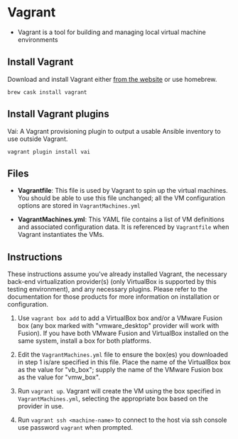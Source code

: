 # Vagrant

- Vagrant is a tool for building and managing local virtual machine environments

## Install Vagrant

Download and install Vagrant either [from the website](https://www.vagrantup.com/downloads.html) or use homebrew.

`brew cask install vagrant`

## Install Vagrant plugins

Vai: A Vagrant provisioning plugin to output a usable Ansible inventory to use outside Vagrant.

`vagrant plugin install vai`

## Files

- **Vagrantfile**: This file is used by Vagrant to spin up the virtual machines. You should be able to use this file unchanged; all the VM configuration options are stored in `VagrantMachines.yml`

- **VagrantMachines.yml**: This YAML file contains a list of VM definitions and associated configuration data. It is referenced by `Vagrantfile` when Vagrant instantiates the VMs.

## Instructions

These instructions assume you've already installed Vagrant, the necessary back-end virtualization provider(s) (only VirtualBox is supported by this testing environment), and any necessary plugins. Please refer to the documentation for those products for more information on installation or configuration.

1. Use `vagrant box add` to add a VirtualBox box and/or a VMware Fusion box (any box marked with "vmware_desktop" provider will work with Fusion). If you have both VMware Fusion and VirtualBox installed on the same system, install a box for both platforms.

1. Edit the `VagrantMachines.yml` file to ensure the box(es) you downloaded in step 1 is/are specified in this file. Place the name of the VirtualBox box as the value for "vb_box"; supply the name of the VMware Fusion box as the value for "vmw_box".

1. Run `vagrant up`. Vagrant will create the VM using the box specified in `VagrantMachines.yml`, selecting the appropriate box based on the provider in use.

1. Run `vagrant ssh <machine-name>` to connect to the host via ssh console use password `vagrant` when prompted.

